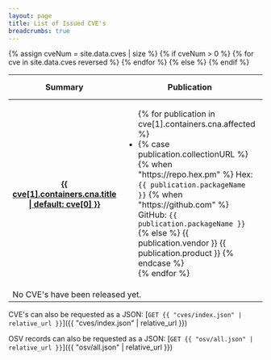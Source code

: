 ```yaml
---
layout: page
title: List of Issued CVE's
breadcrumbs: true
---
```


<div class="table-responsive">
  <table class="table table-striped table-bordered">
    <thead class="thead-dark">
      <tr>
        <th scope="col">Summary</th>
        <th scope="col">Publication</th>
        <th scope="col">CVE ID</th>
        <th scope="col">Published Date</th>
        <th scope="col">Last Updated</th>
      </tr>
    </thead>
    <tbody>
      {% assign cveNum = site.data.cves | size %}
      {% if cveNum > 0 %}
        {% for cve in site.data.cves reversed %}
          <tr>
            <th scope="row">
              <a href="{{ site.baseurl }}/cves/{{ cve[0] }}.html">
                {{ cve[1].containers.cna.title | default: cve[0] }}
              </a>
            </th>
            <td>
              <ul>
                {% for publication in cve[1].containers.cna.affected %}
                  <li>
                    {% case publication.collectionURL %}
                      {% when "https://repo.hex.pm" %}
                        Hex: <code>{{ publication.packageName }}</code>
                      {% when "https://github.com" %}
                        GitHub: <code>{{ publication.packageName }}</code>
                      {% else %}
                        {{ publication.vendor }} {{ publication.product }}
                    {% endcase %}
                  </li>
                {% endfor %}
              </ul>
            </td>
            <td>
              <a href="{{ site.baseurl }}/cves/{{ cve[0] }}.html">
                {{ cve[0] }}
              </a>
            </td>
            <td>{{ cve[1].cveMetadata.datePublished | date_to_long_string }}</td>
            <td>{{ cve[1].cveMetadata.dateUpdated | date_to_long_string }}</td>
          </tr>
        {% endfor %}
      {% else %}
        <tr>
          <td colspan=5>No CVE's have been released yet.</td>
        </tr>
      {% endif %}
    </tbody>
  </table>
</div>

CVE's can also be requested as a JSON: [`GET {{ "cves/index.json" | relative_url }}`]({{ "cves/index.json" | relative_url }})

OSV records can also be requested as a JSON: [`GET {{ "osv/all.json" | relative_url }}`]({{ "osv/all.json" | relative_url }})